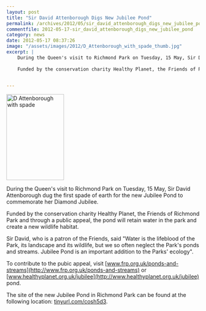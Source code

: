 ```yaml
---
layout: post
title: "Sir David Attenborough Digs New Jubilee Pond"
permalink: /archives/2012/05/sir_david_attenborough_digs_new_jubilee_pond.html
commentfile: 2012-05-17-sir_david_attenborough_digs_new_jubilee_pond
category: news
date: 2012-05-17 08:37:26
image: "/assets/images/2012/D_Attenborough_with_spade_thumb.jpg"
excerpt: |
    During the Queen's visit to Richmond Park on Tuesday, 15 May, Sir David Attenborough dug the first spade of earth for the new Jubilee Pond to commemorate her Diamond Jubilee.
    
    Funded by the conservation charity Healthy Planet, the Friends of Richmond Park and through a public appeal, the pond will retain water in the park and create a new wildlife habitat.
    

---
```


<a href="/assets/images/2012/D_Attenborough_with_spade.jpg" title="See larger version of - D Attenborough with spade"><img src="/assets/images/2012/D_Attenborough_with_spade_thumb.jpg" width="150" height="224" alt="D Attenborough with spade" class="photo right" /></a>

During the Queen's visit to Richmond Park on Tuesday, 15 May, Sir David Attenborough dug the first spade of earth for the new Jubilee Pond to commemorate her Diamond Jubilee.

Funded by the conservation charity Healthy Planet, the Friends of Richmond Park and through a public appeal, the pond will retain water in the park and create a new wildlife habitat.

Sir David, who is a patron of the Friends, said "Water is the lifeblood of the Park, its landscape and its wildlife, but we so often neglect the Park's ponds and streams. Jubilee Pond is an important addition to the Parks' ecology".

To contribute to the pubic appeal, visit [www.frp.org.uk/ponds-and-streams](http://www.frp.org.uk/ponds-and-streams) or [www.healthyplanet.org.uk/jubilee](http://www.healthyplanet.org.uk/jubilee) pond.

The site of the new Jubilee Pond in Richmond Park can be found at the following location: [tinyurl.com/cosh5d3](http://tinyurl.com/cosh5d3).
